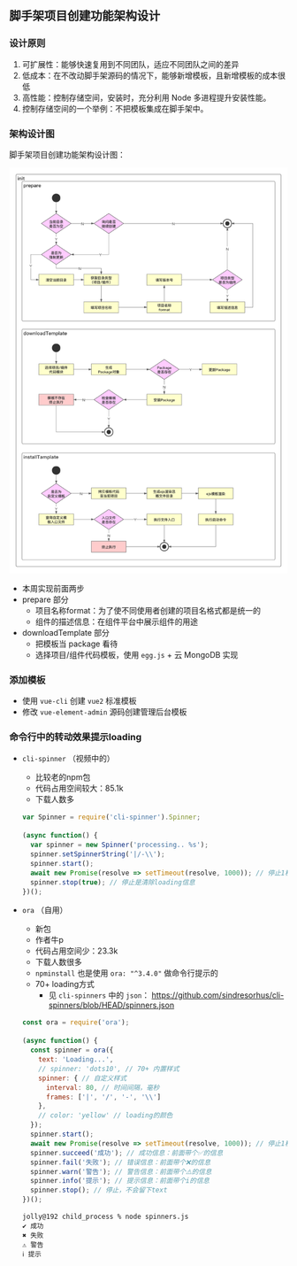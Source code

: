 ## 脚手架项目创建功能架构设计

### 设计原则

1. 可扩展性：能够快速复用到不同团队，适应不同团队之间的差异
2. 低成本：在不改动脚手架源码的情况下，能够新增模板，且新增模板的成本很低
3. 高性能：控制存储空间，安装时，充分利用 Node 多进程提升安装性能。
4. 控制存储空间的一个举例：不把模板集成在脚手架中。

### 架构设计图

脚手架项目创建功能架构设计图：

![脚手架项目创建功能架构设计图](image/脚手架项目创建功能架构设计图.png)

- 本周实现前面两步
- prepare 部分
  - 项目名称format：为了使不同使用者创建的项目名格式都是统一的
  - 组件的描述信息：在组件平台中展示组件的用途
- downloadTemplate 部分
  - 把模板当 package 看待
  - 选择项目/组件代码模板，使用 `egg.js` + 云 MongoDB 实现

### 添加模板

- 使用 `vue-cli` 创建 `vue2` 标准模板
- 修改 `vue-element-admin` 源码创建管理后台模板

### 命令行中的转动效果提示loading

- `cli-spinner` （视频中的）

  - 比较老的npm包
  - 代码占用空间较大：85.1k
  - 下载人数多

  ```js
  var Spinner = require('cli-spinner').Spinner;
  
  (async function() {
    var spinner = new Spinner('processing.. %s');
    spinner.setSpinnerString('|/-\\');
    spinner.start();
    await new Promise(resolve => setTimeout(resolve, 1000)); // 停止1秒
    spinner.stop(true); // 停止是清除loading信息
  })();
  ```

  

- `ora` （自用）

  - 新包
  - 作者牛p
  - 代码占用空间少：23.3k
  - 下载人数很多
  - `npminstall` 也是使用 `ora: "^3.4.0"` 做命令行提示的
  - 70+ loading方式
    - 见 `cli-spinners` 中的 `json`： https://github.com/sindresorhus/cli-spinners/blob/HEAD/spinners.json

  ```js
  const ora = require('ora');
  
  (async function() {
    const spinner = ora({
      text: 'Loading...',
      // spinner: 'dots10', // 70+ 内置样式 
      spinner: { // 自定义样式
        interval: 80, // 时间间隔，毫秒
        frames: ['|', '/', '-', '\\']
      },
      // color: 'yellow' // loading的颜色
    });
    spinner.start();
    await new Promise(resolve => setTimeout(resolve, 1000)); // 停止1秒
    spinner.succeed('成功'); // 成功信息：前面带个✅的信息
    spinner.fail('失败'); // 错误信息：前面带个❌的信息
    spinner.warn('警告'); // 警告信息：前面带个⚠️的信息
    spinner.info('提示'); // 提示信息：前面带个i的信息
    spinner.stop(); // 停止，不会留下text
  })();
  ```

  ```bash
  jolly@192 child_process % node spinners.js
  ✔ 成功
  ✖ 失败
  ⚠ 警告
  ℹ 提示
  ```

  



